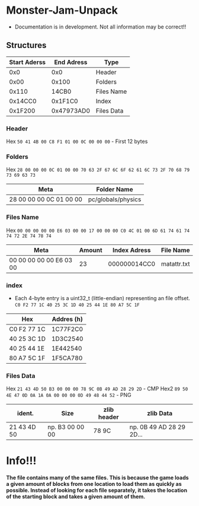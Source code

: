 # Monster-Jam-Unpack
* Documentation is in development. Not all information may be correct!!


## Structures

| Start Aderss | End Adress | Type |
| ------------ | ---------- | ----- |
| 0x0 | 0x0 | Header |
| 0x00 | 0x100 | Folders |
| 0x110 | 14CB0 | Files Name |
| 0x14CC0 | 0x1F1C0 | Index |
| 0x1F200 | 0x47973AD0 | Files Data |

### Header
Hex `50 41 4B 00 C8 F1 01 00 0C 00 00 00` - First 12 bytes

### Folders
Hex `28 00 00 00 0C 01 00 00 70 63 2F 67 6C 6F 62 61 6C 73 2F 70 68 79 73 69 63 73`

| Meta | Folder Name |
| ---- | --------- |
| 28 00 00 00 0C 01 00 00 | pc/globals/physics |

### Files Name
Hex `00 00 00 00 00 E6 03 00 00 17 00 00 00 C0 4C 01 00 6D 61 74 61 74 74 72 2E 74 78 74`

| Meta | Amount | Index Adress | File Name |
| ---- | ------ | --------- | ------------ |
| 00 00 00 00 00 E6 03 00 | 23 | 000000014CC0 | matattr.txt |

### index
- Each 4-byte entry is a uint32_t (little-endian) representing an file offset.
`C0 F2 77 1C 40 25 3C 1D 40 25 44 1E 80 A7 5C 1F`

| Hex | Addres (h) |
| --- | ------ |
| C0 F2 77 1C | 1C77F2C0 |
| 40 25 3C 1D | 1D3C2540 |
| 40 25 44 1E | 1E442540 |
| 80 A7 5C 1F | 1F5CA780 |


### Files Data
 
Hex `21 43 4D 50 B3 00 00 00 78 9C 0B 49 AD 28 29 2D` - CMP
Hex2 `89 50 4E 47 0D 0A 1A 0A 00 00 00 0D 49 48 44 52` - PNG

| ident. | Size | zlib header | zlib Data |
| ------ | ---- | ----------- | ----- |
| 21 43 4D 50 | np. B3 00 00 00 | 78 9C | np. 0B 49 AD 28 29 2D... |



# Info!!!

#### The file contains many of the same files. This is because the game loads a given amount of blocks from one location to load them as quickly as possible. Instead of looking for each file separately, it takes the location of the starting block and takes a given amount of them.



